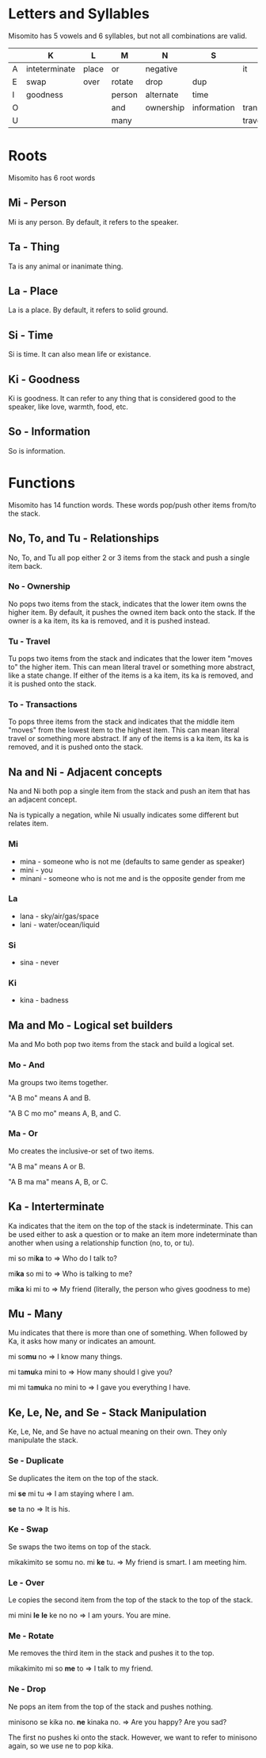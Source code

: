 # Letters and Syllables

Misomito has 5 vowels and 6 syllables, but not all combinations are valid.

|     | K             | L     | M      | N         | S           | T           |
| --- | ------------- | ----- | ------ | --------- | ----------- | ----------- |
| A   | inteterminate | place | or     | negative  |             | it          |
| E   | swap          | over  | rotate | drop      | dup         |             |
| I   | goodness      |       | person | alternate | time        |             |
| O   |               |       | and    | ownership | information | transaction |
| U   |               |       | many   |           |             | travel      |

# Roots

Misomito has 6 root words

## Mi - Person

Mi is any person. By default, it refers to the speaker.

## Ta - Thing

Ta is any animal or inanimate thing.

## La - Place

La is a place. By default, it refers to solid ground.

## Si - Time

Si is time. It can also mean life or existance.

## Ki - Goodness

Ki is goodness. It can refer to any thing that is considered good to the speaker, like love, warmth, food, etc.

## So - Information

So is information.

# Functions

Misomito has 14 function words. These words pop/push other items from/to the stack.

## No, To, and Tu - Relationships

No, To, and Tu all pop either 2 or 3 items from the stack and push a single item back.

### No - Ownership

No pops two items from the stack, indicates that the lower item owns the higher item. By default, it pushes the owned item back onto the stack. If the owner is a ka item, its ka is removed, and it is pushed instead.

### Tu - Travel

Tu pops two items from the stack and indicates that the lower item "moves to" the higher item. This can mean literal travel or something more abstract, like a state change. If either of the items is a ka item, its ka is removed, and it is pushed onto the stack.

### To - Transactions

To pops three items from the stack and indicates that the middle item "moves" from the lowest item to the highest item. This can mean literal travel or something more abstract. If any of the items is a ka item, its ka is removed, and it is pushed onto the stack.

## Na and Ni - Adjacent concepts

Na and Ni both pop a single item from the stack and push an item that has an adjacent concept.

Na is typically a negation, while Ni usually indicates some different but relates item.

### Mi

- mina - someone who is not me (defaults to same gender as speaker)
- mini - you
- minani - someone who is not me and is the opposite gender from me

### La

- lana - sky/air/gas/space
- lani - water/ocean/liquid

### Si

- sina - never

### Ki

- kina - badness

## Ma and Mo - Logical set builders

Ma and Mo both pop two items from the stack and build a logical set.

### Mo - And

Ma groups two items together.

"A B mo" means A and B.

"A B C mo mo" means A, B, and C.

### Ma - Or

Mo creates the inclusive-or set of two items.

"A B ma" means A or B.

"A B ma ma" means A, B, or C.

## Ka - Interterminate

Ka indicates that the item on the top of the stack is indeterminate. This can be used either to ask a question or to make an item more indeterminate than another when using a relationship function (no, to, or tu).

mi so mi**ka** to => Who do I talk to?

mi**ka** so mi to => Who is talking to me?

mi**ka** ki mi to => My friend (literally, the person who gives goodness to me)

## Mu - Many

Mu indicates that there is more than one of something. When followed by Ka, it asks how many or indicates an amount.

mi so**mu** no => I know many things.

mi ta**mu**ka mini to => How many should I give you?

mi mi ta**mu**ka no mini to => I gave you everything I have.

## Ke, Le, Ne, and Se - Stack Manipulation

Ke, Le, Ne, and Se have no actual meaning on their own. They only manipulate the stack.

### Se - Duplicate

Se duplicates the item on the top of the stack.

mi **se** mi tu => I am staying where I am.

**se** ta no => It is his.

### Ke - Swap

Se swaps the two items on top of the stack.

mikakimito se somu no. mi **ke** tu. => My friend is smart. I am meeting him.

### Le - Over

Le copies the second item from the top of the stack to the top of the stack.

mi mini **le** **le** ke no no => I am yours. You are mine.

### Me - Rotate

Me removes the third item in the stack and pushes it to the top.

mikakimito mi so **me** to => I talk to my friend.

### Ne - Drop

Ne pops an item from the top of the stack and pushes nothing.

minisono se kika no. **ne** kinaka no. => Are you happy? Are you sad?

The first no pushes ki onto the stack. However, we want to refer to minisono again, so we use ne to pop kika.
